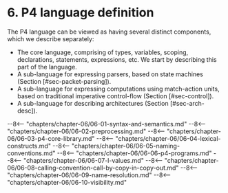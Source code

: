 # 6. P4 language definition


The P4 language can be viewed as having several distinct components,
which we describe separately:

  - The core language, comprising of types, variables, scoping,
    declarations, statements, expressions, etc. We start by describing
    this part of the language.
  - A sub-language for expressing parsers, based on state machines
    (Section \[\#sec-packet-parsing\]).
  - A sub-language for expressing computations using match-action units,
    based on traditional imperative control-flow (Section
    \[\#sec-control\]).
  - A sub-language for describing architectures (Section
    \[\#sec-arch-desc\]).

--8<-- "chapters/chapter-06/06-01-syntax-and-semantics.md"
--8<-- "chapters/chapter-06/06-02-preprocessing.md"
--8<-- "chapters/chapter-06/06-03-p4-core-library.md"
--8<-- "chapters/chapter-06/06-04-lexical-constructs.md"
--8<-- "chapters/chapter-06/06-05-naming-conventions.md"
--8<-- "chapters/chapter-06/06-06-p4-programs.md"
--8<-- "chapters/chapter-06/06-07-l-values.md"
--8<-- "chapters/chapter-06/06-08-calling-convention-call-by-copy-in-copy-out.md"
--8<-- "chapters/chapter-06/06-09-name-resolution.md"
--8<-- "chapters/chapter-06/06-10-visibility.md"
